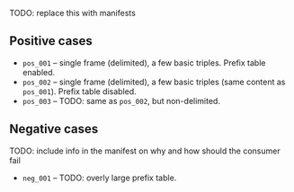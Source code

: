 TODO: replace this with manifests

## Positive cases

- `pos_001` – single frame (delimited), a few basic triples. Prefix table enabled.
- `pos_002` – single frame (delimited), a few basic triples (same content as `pos_001`). Prefix table disabled.
- `pos_003` – TODO: same as `pos_002`, but non-delimited.

## Negative cases

TODO: include info in the manifest on why and how should the consumer fail

- `neg_001` – TODO: overly large prefix table.
